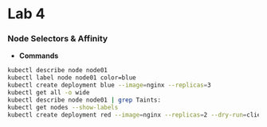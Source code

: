 # Lab 4

### Node Selectors & Affinity

- **Commands**
```bash
kubectl describe node node01
kubectl label node node01 color=blue
kubectl create deployment blue --image=nginx --replicas=3
kubectl get all -o wide
kubectl describe node node01 | grep Taints:
kubectl get nodes --show-labels
kubectl create deployment red --image=nginx --replicas=2 --dry-run=client -o yaml >red.yaml
```